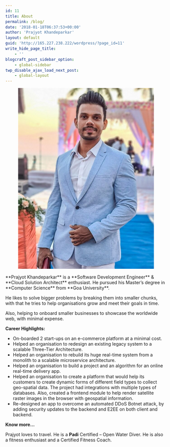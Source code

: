 ```yaml
---
id: 11
title: About
permalink: /blog/
date: '2018-01-18T06:37:53+00:00'
author: 'Prajyot Khandeparkar'
layout: default
guid: 'http://165.227.238.222/wordpress/?page_id=11'
write_hide_page_title:
    - ''
blogcraft_post_sidebar_option:
    - global-sidebar
twp_disable_ajax_load_next_post:
    - global-layout
---
```


<div class="wp-container-2 wp-block-columns"><div class="wp-container-1 wp-block-column" style="flex-basis:100%"><div class="wp-block-image"><figure class="aligncenter"><img src="/wp-content/uploads/2022/04/20210224_1245511-600x800.jpg" heigth="300" with="225"></figure></div></div></div>**Prajyot Khandeparkar** is a **Software Development Engineer** &amp; **Cloud Solution Architect** enthusiast. He pursued his Master’s degree in **Computer Science** from **Goa University**.

He likes to solve bigger problems by breaking them into smaller chunks, with that he tries to help organisations grow and meet their goals in time.

Also, helping to onboard smaller businesses to showcase the worldwide web, with minimal expense.

**Career Highlights:**

- On-boarded 2 start-ups on an e-commerce platform at a minimal cost.
- Helped an organisation to redesign an existing legacy system to a scalable Three-Tier Architecture.
- Helped an organisation to rebuild its huge real-time system from a monolith to a scalable microservice architecture.
- Helped an organisation to build a project and an algorithm for an online real-time delivery app.
- Helped an organisation to create a platform that would help its customers to create dynamic forms of different field types to collect geo-spatial data. The project had integrations with multiple types of databases. Also, created a frontend module to help render satellite raster images in the browser with geospatial information.
- Re-designed an app to overcome an automated DDoS Botnet attack, by adding security updates to the backend and E2EE on both client and backend.

**Know more…**

Prajyot loves to travel. He is a **Padi** Certified – Open Water Diver. He is also a fitness enthusiast and a Certified Fitness Coach.